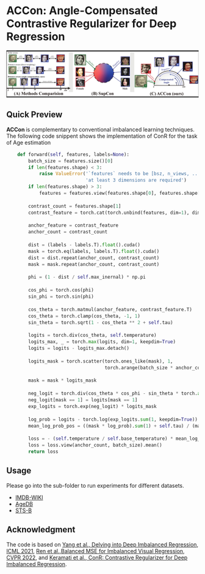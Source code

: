 # ACCon: Angle-Compensated Contrastive Regularizer for Deep Regression



<p align="center">
    <img src="pic/motivation.png" width="700"> <br>

[//]: # (<b>ConR </b> key insights. a&#41; Without ConR, it)

[//]: # (is common to have minority examples mixed with)

[//]: # (majority examples. b&#41; ConR adds additional loss)

[//]: # (weight for minority, and mis-labelled examples,)

[//]: # (resulting in better feature representations and c&#41;)

[//]: # (better prediction error.)

[//]: # (</p>)

## Quick Preview
<b>ACCon </b> is complementary to conventional imbalanced learning techniques. The following code snippent shows the implementation of ConR for the task of Age estimation

```python
    def forward(self, features, labels=None):
        batch_size = features.size()[0]
        if len(features.shape) < 3:
            raise ValueError('`features` needs to be [bsz, n_views, ...],'
                             'at least 3 dimensions are required')
        if len(features.shape) > 3:
            features = features.view(features.shape[0], features.shape[1], -1)

        contrast_count = features.shape[1]
        contrast_feature = torch.cat(torch.unbind(features, dim=1), dim=0)

        anchor_feature = contrast_feature
        anchor_count = contrast_count

        dist = (labels - labels.T).float().cuda()
        mask = torch.eq(labels, labels.T).float().cuda()
        dist = dist.repeat(anchor_count, contrast_count)
        mask = mask.repeat(anchor_count, contrast_count)

        phi = (1 - dist / self.max_inernal) * np.pi

        cos_phi = torch.cos(phi)
        sin_phi = torch.sin(phi)

        cos_theta = torch.matmul(anchor_feature, contrast_feature.T)
        cos_theta = torch.clamp(cos_theta, -1, 1)
        sin_theta = torch.sqrt(1 - cos_theta ** 2 + self.tau)

        logits = torch.div(cos_theta, self.temperature)
        logits_max, _ = torch.max(logits, dim=1, keepdim=True)
        logits = logits - logits_max.detach()

        logits_mask = torch.scatter(torch.ones_like(mask), 1,
                                    torch.arange(batch_size * anchor_count).view(-1, 1).cuda(), 0)

        mask = mask * logits_mask

        neg_logit = torch.div(cos_theta * cos_phi - sin_theta * torch.abs(sin_phi), self.temperature)
        neg_logit[mask == 1] = logits[mask == 1]
        exp_logits = torch.exp(neg_logit) * logits_mask

        log_prob = logits - torch.log(exp_logits.sum(1, keepdim=True))
        mean_log_prob_pos = ((mask * log_prob).sum(1) + self.tau) / (mask.sum(1) + self.tau)

        loss = - (self.temperature / self.base_temperature) * mean_log_prob_pos
        loss = loss.view(anchor_count, batch_size).mean()
        return loss

```

## Usage

Please go into the sub-folder to run experiments for different datasets. 

- [IMDB-WIKI](./imdb-wiki)
- [AgeDB](./agedb)
- [STS-B](./sts-b)


## Acknowledgment

The code is based on 
[Yang et al., Delving into Deep Imbalanced Regression, ICML 2021](https://github.com/YyzHarry/imbalanced-regression/tree/main/imdb-wiki-dir), 
[Ren et al.,Balanced MSE for Imbalanced Visual Regression, CVPR 2022](https://github.com/jiawei-ren/BalancedMSE), 
and [Keramati et al., ConR: Contrastive Regularizer for Deep Imbalanced Regression](https://github.com/BorealisAI/ConR). 
